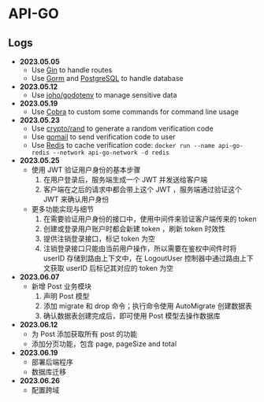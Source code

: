 # API-GO

## Logs

- **2023.05.05**
  - Use [Gin](https://github.com/gin-gonic/gin) to handle routes
  - Use [Gorm](https://github.com/go-gorm/gorm) and [PostgreSQL](https://www.postgresql.org/) to handle database
- **2023.05.12**
  - Use [joho/godotenv](https://github.com/joho/godotenv) to manage sensitive data
- **2023.05.19**
  - Use [Cobra](https://github.com/spf13/cobra) to custom some commands for command line usage
- **2023.05.23**
  - Use [crypto/rand](https://pkg.go.dev/crypto/rand) to generate a random verification code
  - Use [gomail](https://pkg.go.dev/gopkg.in/gomail.v2?utm_source=godoc#example-package) to send verification code to user
  - Use [Redis](https://redis.io/docs/getting-started/) to cache verification code: `docker run --name api-go-redis --network api-go-network -d redis`
- **2023.05.25**
  - 使用 JWT 验证用户身份的基本步骤
    1. 在用户登录后，服务端生成一个 JWT 并发送给客户端
    2. 客户端在之后的请求中都会带上这个 JWT ，服务端通过验证这个 JWT 来确认用户身份
  - 更多功能实现与细节
    1. 在需要验证用户身份的接口中，使用中间件来验证客户端传来的 token
    2. 创建或登录用户账户时都会新建 token ，刷新 token 时效性
    3. 提供注销登录接口，标记 token 为空
    4. 注销登录接口只能由当前用户操作，所以需要在鉴权中间件时将 userID 存储到路由上下文中，在 LogoutUser 控制器中通过路由上下文获取 userID 后标记其对应的 token 为空
- **2023.06.07**
  - 新增 Post 业务模块
    1. 声明 Post 模型
    2. 添加 migrate 和 drop 命令；执行命令使用 AutoMigrate 创建数据表
    3. 确认数据表创建完成后，即可使用 Post 模型去操作数据库
- **2023.06.12**
  - 为 Post 添加获取所有 post 的功能
  - 添加分页功能，包含 page, pageSize and total
- **2023.06.19**
  - 部署后端程序
  - 数据库迁移
- **2023.06.26**
  - 配置跨域
